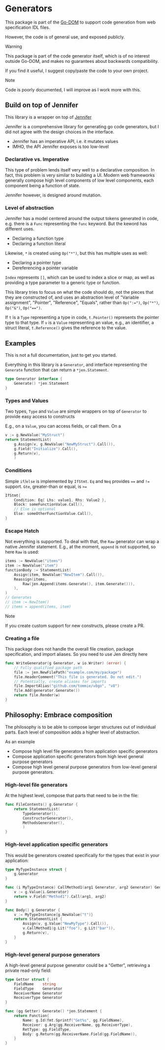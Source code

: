 # Generators

This package is part of the [Go-DOM](https://github.com/stroiman/go-dom) to
support code generation from web specification IDL files.

However, the code is of general use, and exposed publicly.

> [!WARNING]
>
> This package is part of the code generator itself, which is of no interest
> outside Go-DOM, and makes no guarantees about backwards compatibility.
>
> If you find it useful, I suggest copy/paste the code to your own project.

> [!NOTE]
>
> Code is poorly documented, I will improve as I work more with this.

## Build on top of Jennifer

This library is a wrapper on top of [Jennifer](https://github.com/dave/jennifer)

Jennifer is a comprehensive library for generating go code generators, but I did
not agree with the design choices in the interface.

- Jennifer has an imperative API, i.e. it mutates values
- IMHO, the API Jennifer exposes is too low-level

### Declarative vs. Imperative

This type of problem lends itself very well to a declarative composition. In
fact, this problem is very similar to building a UI. Modern web frameworks
generally compose high level components of low level components, each component
being a function of state.

Jennifer however, is designed around mutation.

### Level of abstraction

Jennifer has a model centered around the output tokens generated in code, e.g.
there is a `Func` representing the `func` keyword. But the keword has different
uses.

- Declaring a function type
- Declaring a function literal

Likewise, `*` is created using `Op("*")`, but this has multiple uses as well:

- Declaring a pointer type
- Dereferencing a pointer variable

`Index` represents `[]`, which can be used to index a slice or map, as well as
providing a type parameter to a generic type or function.

This library tries to focus on what the code should do, not the pieces that they
are constructed of, and uses an abstraction level of "Variable assignment",
"Pointer", "Reference", "Equals", rather than `Op(":=")`, `Op("*")`, `Op("&")`,
`Op("==")`.

If `t` is a `Type` representing a type in code, `t.Pointer()` represents the
pointer type to that type. If `v` is a `Value` representing an value, e.g., an
identifier, a struct literal, `t.Reference()` gives the reference to the value.

## Examples

This is not a full documentation, just to get you started.

Everything in this library is a `Generator`, and interface representing the
`Generate` function that can return a `*jen.Statement`.

```go
type Generator interface {
	Generate() *jen.Statement
}
```

### Types and Values

Two types, `Type` and `Value` are simple wrappers on top of `Generator` to
provide easy access to constructs 

E.g., on a `Value`, you can access fields, or call them. On a 

```Go
v := g.NewValue("MyStruct")
return StatementList(
    g.Assign(v, g.NewValue("NewMyStruct").Call()),
    g.Field("Initialize").Call(),
    g.Return(v),
    )
```

### Conditions

Simple `if`/`else` is implemented by `IfStmt`. `Eq` and `Neq` provides `==` and
`!=` support. `Gte`, greater-than or equal, is `>=`

```Go
IfStmt{
    Condition: Eq{ Lhs: value1, Rhs: Value2 },
    Block: someFunctionValue.Call(),
    // Else is optional
    Else: someOtherFunctionValue.Call(),
}
```

### Escape Hatch

Not everything is supported. To deal with that, the `Raw` generator can wrap a
native Jennifer statement. E.g., at the moment, `append` is not supported, so
here `Raw` is used:

```Go
items := NewValue("items")
item := NewValue("item")
functionBody := StatementList(
    Assign(item, NewValue("NewItem").Call()),
    Reassign(items,
        Raw(jen.Append(items.Generate(), item.Generate())),
    ),
)
// Generates
// item := NewItem()
// items = append(items, item)
```

> [!NOTE]
>
> If you create custom support for new constructs, please create a PR.

### Creating a file

This package does not handle the overall file creation, package specification,
and import aliases. So you need to use Jen directly here

```go
func WriteGenerator(g Generator, w io.Writer) (error) {
    // Fully qualified package path
    file := jen.NewFilePath("example.com/my/package")
    file.HeaderComment("This file is generated. Do not edit.")
    // Potentially, create aliases for imports
    file.ImportAlias("github.com/tommie/v8go", "v8")
    file.Add(generator.Generate())
    return file.Render(w)
}
```

## Philosophy: Embrace composition

The philosophy is to be able to compose larger structures out of individual
parts. Each level of composition adds a higher level of abstraction.

As an example

- Compose high level file generators from application specific generators
- Compose application specific generators from high level general purpose generators
- Compose high level general purpose generators from low-level general purpose
generators.

### High-level file generators

At the highest level, compose that parts that need to be in the file:

```Go
func FileContents() g.Generator {
    return StatementList(
        TypeGenerator(),
        ConstructorGenerator(),
        MethodsGenerator(),
        )
}
```

### High-level application specific generators

This would be generators created specifically for the types that exist in your
application:

```go
type MyTypeInstance struct {
    g.Generator
}

func (i MyTypeInstance) CallMethod1(arg1 Generator, arg2 Generator) Generator {
    v := g.Value{i.Generator}
    return v.Field("Method1").Call(arg1, arg2)
}

func Body() g.Generator {
    v := MyTypeInstance{g.NewValue("t")}
    return StatementList {
        Assign(v, g.Value("NewMyType").Call()),
        v.CallMethod1(g.Lit("foo"), g.Lit("bar")),
        g.Return(v),
    }
}
```

### High-level general purpose generators

A high-level general purpose generator could be a "Getter", retrieving a private
read-only field:

```Go
type Getter struct {
    FieldName    string
    FieldType    Generator
    ReceiverName Generator
    ReceiverType Generator
}

func (gg Getter) Generate() *jen.Statement {
    return Function{
        Name: g.Id(fmt.Sprintf("Get%s", gg.FieldName),
        Receiver: g.Arg(gg.ReceiverName, gg.ReceiverType),
        RetType: gg.FieldType,
        Body: g.Return(gg.ReceiverName.Field(gg.FieldName)),
    }
}
```

